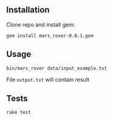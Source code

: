 ## Installation

Clone repo and install gem:

```
gem install mars_rover-0.0.1.gem
```

## Usage

```
bin/mars_rover data/input_example.txt
```

File ```output.txt``` will contain result

## Tests

```
rake test
```